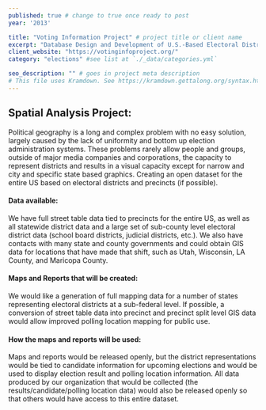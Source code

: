```yaml
---
published: true # change to true once ready to post
year: '2013'

title: "Voting Information Project" # project title or client name
excerpt: "Database Design and Development of U.S.-Based Electoral Districts and Precincts" # shows on project list page
client_website: "https://votinginfoproject.org/"
category: "elections" #see list at `./_data/categories.yml`

seo_description: "" # goes in project meta description
# This file uses Kramdown. See https://kramdown.gettalong.org/syntax.html for syntax
---
```


## Spatial Analysis Project:
Political geography is a long and complex problem with no easy solution, largely caused by the lack of uniformity and bottom up election administration systems. These problems rarely allow people and groups, outside of major media companies and corporations, the capacity to represent districts and results in a visual capacity except for narrow and city and specific state based graphics. Creating an open dataset for the entire US based on electoral districts and precincts (if possible).

#### Data available:
We have full street table data tied to precincts for the entire US, as well as all statewide district data and a large set of sub-county level electoral district data (school board districts, judicial districts, etc.). We also have contacts with many state and county governments and could obtain GIS data for locations that have made that shift, such as Utah, Wisconsin, LA County, and Maricopa County.

#### Maps and Reports that will be created:
We would like a generation of full mapping data for a number of states representing electoral districts at a sub-federal level. If possible, a conversion of street table data into precinct and precinct split level GIS data would allow improved polling location mapping for public use.

#### How the maps and reports will be used:
Maps and reports would be released openly, but the district representations would be tied to candidate information for upcoming elections and would be used to display election result and polling location information. All data produced by our organization that would be collected (the results/candidate/polling location data) would also be released openly so that others would have access to this entire dataset.
